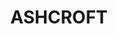 ---
lastmod: '2025-04-06T06:05:20+00:00'
latitude: -33.915939
layout: suburb
longitude: 150.875345
postcode: '2168'
state: NSW
title: ASHCROFT
url: /nsw/ashcroft/
---